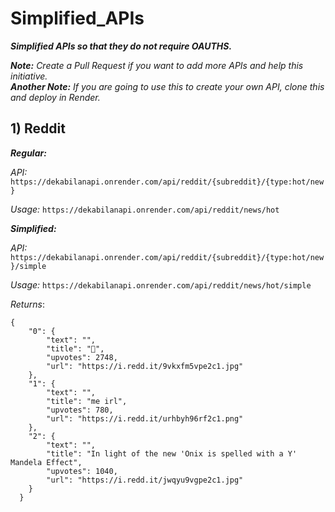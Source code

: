 # Simplified_APIs
_**Simplified APIs so that they do not require OAUTHS.**_

_**Note:**_ _Create a Pull Request if you want to add more APIs and help this initiative._
<br>_**Another Note:**_ _If you are going to use this to create your own API, clone this and deploy in Render._

## 1) Reddit

_**Regular:**_

_API:_ `https://dekabilanapi.onrender.com/api/reddit/{subreddit}/{type:hot/new}`

_Usage:_ `https://dekabilanapi.onrender.com/api/reddit/news/hot`



_**Simplified:**_

_API:_ `https://dekabilanapi.onrender.com/api/reddit/{subreddit}/{type:hot/new}/simple`

_Usage:_ `https://dekabilanapi.onrender.com/api/reddit/news/hot/simple`

_Returns_:

```
{
    "0": {
        "text": "",
        "title": "🤔",
        "upvotes": 2748,
        "url": "https://i.redd.it/9vkxfm5vpe2c1.jpg"
    },
    "1": {
        "text": "",
        "title": "me irl",
        "upvotes": 780,
        "url": "https://i.redd.it/urhbyh96rf2c1.png"
    },
    "2": {
        "text": "",
        "title": "In light of the new 'Onix is spelled with a Y' Mandela Effect",
        "upvotes": 1040,
        "url": "https://i.redd.it/jwqyu9vgpe2c1.jpg"
    }
  }
```

